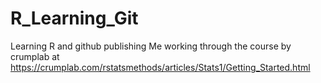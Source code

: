 # R_Learning_Git
Learning R and github publishing
Me working through the course by crumplab at
https://crumplab.com/rstatsmethods/articles/Stats1/Getting_Started.html
